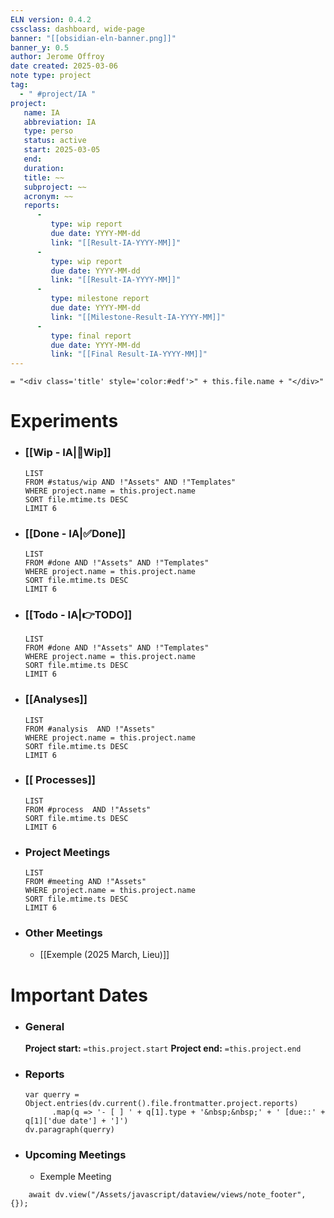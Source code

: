 ```yaml
---
ELN version: 0.4.2
cssclass: dashboard, wide-page
banner: "[[obsidian-eln-banner.png]]"
banner_y: 0.5
author: Jerome Offroy
date created: 2025-03-06
note type: project
tag:
  - " #project/IA "
project:
   name: IA
   abbreviation: IA
   type: perso
   status: active
   start: 2025-03-05
   end:
   duration:
   title: ~~
   subproject: ~~
   acronym: ~~
   reports:
      -
         type: wip report
         due date: YYYY-MM-dd
         link: "[[Result-IA-YYYY-MM]]"
      -
         type: wip report
         due date: YYYY-MM-dd
         link: "[[Result-IA-YYYY-MM]]"
      -
         type: milestone report
         due date: YYYY-MM-dd
         link: "[[Milestone-Result-IA-YYYY-MM]]"
      -
         type: final report
         due date: YYYY-MM-dd
         link: "[[Final Result-IA-YYYY-MM]]"
---
```


`= "<div class='title' style='color:#edf'>" + this.file.name + "</div>"`

# Experiments

- ### [[Wip - IA|🚧Wip]]
  ```dataview
  LIST
  FROM #status/wip AND !"Assets" AND !"Templates"
  WHERE project.name = this.project.name
  SORT file.mtime.ts DESC
  LIMIT 6
  ```

- ### [[Done - IA|✅Done]]
  ```dataview
  LIST
  FROM #done AND !"Assets" AND !"Templates"
  WHERE project.name = this.project.name
  SORT file.mtime.ts DESC
  LIMIT 6
  ```

- ### [[Todo - IA|👉TODO]]
  ```dataview
  LIST
  FROM #done AND !"Assets" AND !"Templates"
  WHERE project.name = this.project.name
  SORT file.mtime.ts DESC
  LIMIT 6
  ```

- ### [[Analyses]]
  ```dataview
  LIST
  FROM #analysis  AND !"Assets"
  WHERE project.name = this.project.name
  SORT file.mtime.ts DESC
  LIMIT 6
  ```

- ### [[ Processes]]
  ```dataview
  LIST
  FROM #process  AND !"Assets"
  SORT file.mtime.ts DESC
  LIMIT 6
  ```

- ### Project Meetings
  ```dataview
  LIST
  FROM #meeting AND !"Assets"
  WHERE project.name = this.project.name
  SORT file.mtime.ts DESC
  LIMIT 6
  ```

- ### Other Meetings
	- [[Exemple (2025 March, Lieu)]]



# Important Dates

- ### General
	**Project start:** `=this.project.start`
	**Project end:** `=this.project.end`

- ### Reports
  ```dataviewjs
  var querry = Object.entries(dv.current().file.frontmatter.project.reports)
        .map(q => '- [ ] ' + q[1].type + '&nbsp;&nbsp;' + ' [due::' + q[1]['due date'] + ']')
  dv.paragraph(querry)
  ```

- ### Upcoming Meetings
	- <date> Exemple Meeting

```dataviewjs
    await dv.view("/Assets/javascript/dataview/views/note_footer", {});
```
